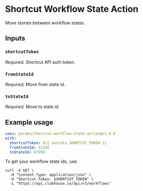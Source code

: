 # Shortcut Workflow State Action

Move stories between workflow states.

## Inputs

### `shortcutToken`

_Required._ Shortcut API auth token.

### `fromStateId`

_Required._ Move from state id.

### `toStateId`

_Required._ Move to state id.

## Example usage

```yaml
uses: perdoo/shortcut-workflow-state-action@v1.0.0
with:
  shortcutToken: ${{ secrets.SHORTCUT_TOKEN }}
  fromStateId: 12345
  toStateId: 67890
```

To get your workflow state ids, use:

```shell
curl -X GET \
  -H "Content-Type: application/json" \
  -H "Shortcut-Token: $SHORTCUT_TOKEN" \
  -L "https://api.clubhouse.io/api/v3/workflows"
```
